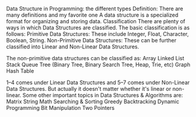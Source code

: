 Data Structure in Programming: the different types
Definition: There are many definitions and my favorite one A data structure is a specialized format for organizing and storing data.
Classification
There are plenty of ways in which Data Structures are classified. The basic classification is as follows:
Primitive Data Structures: These include Integer, Float, Character, Boolean, String.
Non-Primitive Data Structures: These can be further classified into Linear and Non-Linear Data Structures.

The non-primitive data structures can be classified as:
Array
Linked List
Stack
Queue
Tree (Binary Tree, Binary Search Tree, Heap, Trie, etc)
Graph
Hash Table

1–4 comes under Linear Data Structures and 5–7 comes under Non-Linear Data Structures. But actually it doesn't matter whether it's linear or non-linear. Some other important topics in Data Structures & Algorithms are:
Matrix
String
Math
Searching & Sorting
Greedy
Backtracking
Dynamic Programming
Bit Manipulation
Two Pointers